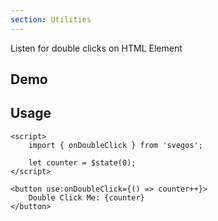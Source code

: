 ```yaml
---
section: Utilities
---
```


Listen for double clicks on HTML Element

## Demo

<script>
	import Example from './example.svelte';

</script>

<Example />

## Usage

```svelte
<script>
	import { onDoubleClick } from 'svegos';

	let counter = $state(0);
</script>

<button use:onDoubleClick={() => counter++}>
	Double Click Me: {counter}
</button>
```